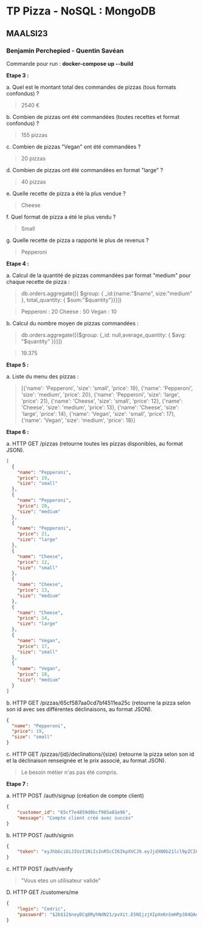 # TP Pizza - NoSQL : MongoDB
## MAALSI23
### Benjamin Perchepied - Quentin Savéan

Commande pour run : __docker-compose up --build__

**Etape 3 :**

a. Quel est le montant total des commandes de pizzas (tous formats confondus) ?

> 2540 €

b. Combien de pizzas ont été commandées (toutes recettes et format confondus) ?

> 155 pizzas

c. Combien de pizzas "Vegan" ont été commandées ?

> 20 pizzas

d. Combien de pizzas ont été commandées en format "large" ?

> 40 pizzas

e. Quelle recette de pizza a été la plus vendue ?

> Cheese

f. Quel format de pizza a été le plus vendu ?

> Small

g. Quelle recette de pizza a rapporté le plus de revenus ?

> Pepperoni

**Etape 4 :**

a. Calcul de la quantité de pizzas commandées par format "medium" pour chaque recette de pizza : 

> db.orders.aggregate([{ $group: { _id:{name:"$name", size:"medium" }, total_quantity: { $sum:"$quantity"}}}])

> Pepperoni : 20
> Cheese : 50
> Vegan : 10

b. Calcul du nombre moyen de pizzas commandées :

> db.orders.aggregate([{$group: {_id: null,average_quantity: { $avg: "$quantity" }}}])

> 19.375

**Etape 5 :**

a. Liste du menu des pizzas :

> [{'name': 'Pepperoni', 'size': 'small', 'price': 19}, {'name': 'Pepperoni', 'size': 'medium', 'price': 20}, {'name': 'Pepperoni', 'size': 'large', 'price': 21}, {'name': 'Cheese', 'size': 'small', 'price': 12}, {'name': 'Cheese', 'size': 'medium', 'price': 13}, {'name': 'Cheese', 'size': 'large', 'price': 14}, {'name': 'Vegan', 'size': 'small', 'price': 17}, {'name': 'Vegan', 'size': 'medium', 'price': 18}]

**Etape 6 :**

a. HTTP GET /pizzas (retourne toutes les pizzas disponibles, au format JSON).

```json
[
  {
    "name": "Pepperoni",
    "price": 19,
    "size": "small"
  },
  {
    "name": "Pepperoni",
    "price": 20,
    "size": "medium"
  },
  {
    "name": "Pepperoni",
    "price": 21,
    "size": "large"
  },
  {
    "name": "Cheese",
    "price": 12,
    "size": "small"
  },
  {
    "name": "Cheese",
    "price": 13,
    "size": "medium"
  },
  {
    "name": "Cheese",
    "price": 14,
    "size": "large"
  },
  {
    "name": "Vegan",
    "price": 17,
    "size": "small"
  },
  {
    "name": "Vegan",
    "price": 18,
    "size": "medium"
  }
]
```

b. HTTP GET /pizzas/65cf587aa0cd7bf4511ea25c (retourne la pizza selon son id avec ses différentes déclinaisons, au format JSON).

```json
{
  "name": "Pepperoni",
  "price": 19,
  "size": "small"
}
```

c. HTTP GET /pizzas/{id}/declinations/{size} (retourne la pizza selon son id et la déclinaison renseignée et le prix associé, au format JSON).

> Le besoin métier n'as pas été compris.

**Etape 7 :**

a. HTTP POST /auth/signup (création de compte client)

```json
{
	"customer_id": "65cf7e4859d0bcf985a81e96",
	"message": "Compte client créé avec succès"
}
```

b. HTTP POST /auth/signin

```json
{
	"token": "eyJhbGciOiJIUzI1NiIsInR5cCI6IkpXVCJ9.eyJjdXN0b21lcl9pZCI6IjY1Y2Y3ZTQ4NTlkMGJjZjk4NWE4MWU5NiIsImV4cCI6MTcwODEwMDc2MX0.yzf9cjMsPKdcs91_cDKAzY2drSjml-xAqdWx3WUVvi8"
}
```
c. HTTP POST /auth/verify

> "Vous etes un utilisateur valide"

D. HTTP GET /customers/me

```json
{
	"login": "Cedric",
	"password": "$2b$12$noyDCq8RyhNdN21/pvXit.E5NIjzjXIpXeKnSmHPp384QAeDMUj2S"
}
```